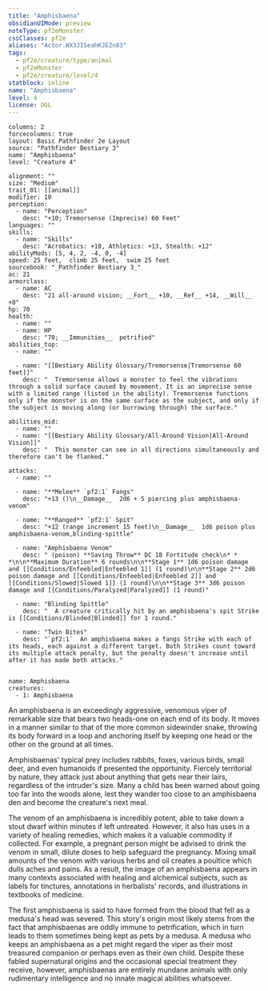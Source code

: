 ```yaml
---
title: "Amphisbaena"
obsidianUIMode: preview
noteType: pf2eMonster
cssClasses: pf2e
aliases: "Actor.WX3JI5eahKJEZn83" 
tags:
  - pf2e/creature/type/animal
  - pf2eMonster
  - pf2e/creature/level/4
statblock: inline
name: "Amphisbaena"
level: 4
license: OGL
---
```


```statblock
columns: 2
forcecolumns: true
layout: Basic Pathfinder 2e Layout
source: "Pathfinder Bestiary 3"
name: "Amphisbaena"
level: "Creature 4"

alignment: ""
size: "Medium"
trait_01: [[animal]]
modifier: 10
perception:
  - name: "Perception"
    desc: "+10; Tremorsense (Imprecise) 60 Feet"
languages: ""
skills:
  - name: "Skills"
    desc: "Acrobatics: +10, Athletics: +13, Stealth: +12"
abilityMods: [5, 4, 2, -4, 0, -4]
speed: 25 feet,  climb 25 feet,  swim 25 feet
sourcebook: "_Pathfinder Bestiary 3_"
ac: 21
armorclass:
  - name: AC
    desc: "21 all-around vision; __Fort__ +10, __Ref__ +14, __Will__ +8"
hp: 70
health:
  - name: ""
  - name: HP
    desc: "70; __Immunities__  petrified"
abilities_top:
  - name: ""

  - name: "[[Bestiary Ability Glossary/Tremorsense|Tremorsense 60 feet]]"
    desc: "  Tremorsense allows a monster to feel the vibrations through a solid surface caused by movement. It is an imprecise sense with a limited range (listed in the ability). Tremorsense functions only if the monster is on the same surface as the subject, and only if the subject is moving along (or burrowing through) the surface."

abilities_mid:
  - name: ""
  - name: "[[Bestiary Ability Glossary/All-Around Vision|All-Around Vision]]"
    desc: "  This monster can see in all directions simultaneously and therefore can't be flanked."

attacks:
  - name: ""

  - name: "**Melee** `pf2:1` Fangs"
    desc: "+13 ()\n__Damage__  2d6 + 5 piercing plus amphisbaena-venom"

  - name: "**Ranged** `pf2:1` Spit"
    desc: "+12 (range increment 15 feet)\n__Damage__  1d6 poison plus amphisbaena-venom,blinding-spittle"

  - name: "Amphisbaena Venom"
    desc: " (poison) **Saving Throw** DC 18 Fortitude check\n* * *\n\n**Maximum Duration** 6 rounds\n\n**Stage 1** 1d6 poison damage and [[Conditions/Enfeebled|Enfeebled 1]] (1 round)\n\n**Stage 2** 2d6 poison damage and [[Conditions/Enfeebled|Enfeebled 2]] and [[Conditions/Slowed|Slowed 1]] (1 round)\n\n**Stage 3** 3d6 poison damage and [[Conditions/Paralyzed|Paralyzed]] (1 round)"

  - name: "Blinding Spittle"
    desc: "  A creature critically hit by an amphisbaena's spit Strike is [[Conditions/Blinded|Blinded]] for 1 round."

  - name: "Twin Bites"
    desc: "`pf2:1`  An amphisbaena makes a fangs Strike with each of its heads, each against a different target. Both Strikes count toward its multiple attack penalty, but the penalty doesn't increase until after it has made both attacks."
 
```

```encounter-table
name: Amphisbaena
creatures:
  - 1: Amphisbaena
```



An amphisbaena is an exceedingly aggressive, venomous viper of remarkable size that bears two heads-one on each end of its body. It moves in a manner similar to that of the more common sidewinder snake, throwing its body forward in a loop and anchoring itself by keeping one head or the other on the ground at all times.

Amphisbaenas' typical prey includes rabbits, foxes, various birds, small deer, and even humanoids if presented the opportunity. Fiercely territorial by nature, they attack just about anything that gets near their lairs, regardless of the intruder's size. Many a child has been warned about going too far into the woods alone, lest they wander too close to an amphisbaena den and become the creature's next meal.

The venom of an amphisbaena is incredibly potent, able to take down a stout dwarf within minutes if left untreated. However, it also has uses in a variety of healing remedies, which makes it a valuable commodity if collected. For example, a pregnant person might be advised to drink the venom in small, dilute doses to help safeguard the pregnancy. Mixing small amounts of the venom with various herbs and oil creates a poultice which dulls aches and pains. As a result, the image of an amphisbaena appears in many contexts associated with healing and alchemical subjects, such as labels for tinctures, annotations in herbalists' records, and illustrations in textbooks of medicine.

The first amphisbaena is said to have formed from the blood that fell as a medusa's head was severed. This story's origin most likely stems from the fact that amphisbaenas are oddly immune to petrification, which in turn leads to them sometimes being kept as pets by a medusa. A medusa who keeps an amphisbaena as a pet might regard the viper as their most treasured companion or perhaps even as their own child. Despite these fabled supernatural origins and the occasional special treatment they receive, however, amphisbaenas are entirely mundane animals with only rudimentary intelligence and no innate magical abilities whatsoever.
